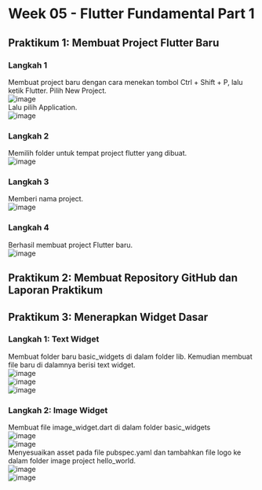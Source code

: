 # Week 05 - Flutter Fundamental Part 1

## Praktikum 1: Membuat Project Flutter Baru

### Langkah 1
Membuat project baru dengan cara menekan tombol Ctrl + Shift + P, lalu ketik Flutter. Pilih New Project.</br>
![image](docs/images/praktikum1_langkah1.png)</br>
Lalu pilih Application.</br>
![image](docs/images/praktikum1_langkah1_1.png)

### Langkah 2
Memilih folder untuk tempat project flutter yang dibuat.</br>
![image](docs/images/praktikum1_langkah2.png)

### Langkah 3
Memberi nama project.</br>
![image](docs/images/praktikum1_langkah3.png)

### Langkah 4
Berhasil membuat project Flutter baru.</br>
![image](docs/images/praktikum1_langkah4.png)

## Praktikum 2: Membuat Repository GitHub dan Laporan Praktikum

## Praktikum 3: Menerapkan Widget Dasar

### Langkah 1: Text Widget
Membuat folder baru basic_widgets di dalam folder lib. Kemudian membuat file baru di dalamnya berisi text widget.</br>
![image](docs/images/praktikum3_langkah1.png)</br>
![image](docs/images/praktikum3_langkah1_1.png)</br>
![image](docs/images/praktikum3_langkah1_2.jpeg)</br>

### Langkah 2: Image Widget
Membuat file image_widget.dart di dalam folder basic_widgets</br>
![image](docs/images/praktikum3_langkah2.png)</br>
![image](docs/images/praktikum3_langkah2_1.png)</br>
Menyesuaikan asset pada file pubspec.yaml dan tambahkan file logo ke dalam folder image project hello_world.</br>
![image](docs/images/praktikum3_langkah2_2.png)</br>
![image](docs/images/praktikum3_langkah2_2.jpeg)

